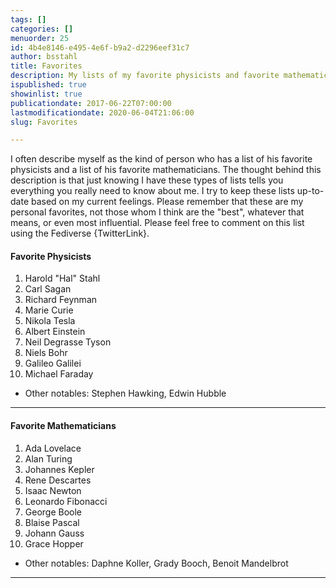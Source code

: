 ```yaml
---
tags: []
categories: []
menuorder: 25
id: 4b4e8146-e495-4e6f-b9a2-d2296eef31c7
author: bsstahl
title: Favorites
description: My lists of my favorite physicists and favorite mathematicians
ispublished: true
showinlist: true
publicationdate: 2017-06-22T07:00:00
lastmodificationdate: 2020-06-04T21:06:00
slug: Favorites

---
```


I often describe myself as the kind of person who has a list of his favorite physicists and a list of his favorite mathematicians. The thought behind this description is that just knowing I have these types of lists tells you everything you really need to know about me. I try to keep these lists up-to-date based on my current feelings. Please remember that these are my personal favorites, not those whom I think are the "best", whatever that means, or even most influential. Please feel free to comment on this list using the Fediverse {TwitterLink}.


#### Favorite Physicists

1. Harold "Hal" Stahl
1. Carl Sagan
1. Richard Feynman
1. Marie Curie
1. Nikola Tesla
1. Albert Einstein
1. Neil Degrasse Tyson
1. Niels Bohr
1. Galileo Galilei
1. Michael Faraday

* Other notables: Stephen Hawking, Edwin Hubble

---

#### Favorite Mathematicians

1. Ada Lovelace
1. Alan Turing
1. Johannes Kepler
1. Rene Descartes
1. Isaac Newton
1. Leonardo Fibonacci
1. George Boole
1. Blaise Pascal
1. Johann Gauss
1. Grace Hopper

* Other notables: Daphne Koller, Grady Booch, Benoit Mandelbrot

---



